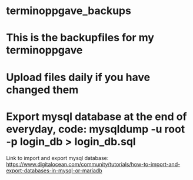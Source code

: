 # terminoppgave_backups
# This is the backupfiles for my terminoppgave
# Upload files daily if you have changed them
# Export mysql database at the end of everyday, code: mysqldump -u root -p login_db > login_db.sql
Link to import and export mysql database: https://www.digitalocean.com/community/tutorials/how-to-import-and-export-databases-in-mysql-or-mariadb
